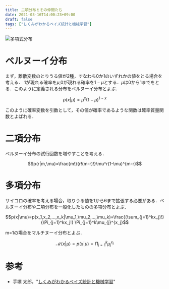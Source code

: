 ```yaml
---
title: 二項分布とその仲間たち
date: 2021-03-16T14:00:23+09:00
draft: false
tags: ["しくみがわかるベイズ統計と機械学習"] 
---
```

<!--more-->

![多項式分布](.././多項式分布.png)

# ベルヌーイ分布
まず，離散変数のとりうる値が2種，すなわち0か1のいずれかの値をとる場合を考える．
1が現れる確率を$\mu$,0が現れる確率を$1-\mu$とする．$\mu$は0から1までをとる．このように定義される分布をベルヌーイ分布とよぶ．

$$p(x|\mu)=\mu^x(1-\mu)^{1-x}$$

このように確率変数を引数として，その値が確率であるような関数は確率質量関数とよばれる．

# 二項分布
ベルヌーイ分布の試行回数を増やすことを考える．

$$p(r|m,\mu)=\frac{m!}{r!(m-r)!}\mu^r(1-\mu)^{m-r}$$

# 多項分布
サイコロの確率を考える場合，取りうる値を1から6まで拡張する必要がある．ベルヌーイ分布や二項分布を一般化したものの多項分布とよぶ．

$$p(x|\mu)=p(x_1,x_2,...,x_k|\mu_1,\mu_2,...,\mu_k)=\frac{(\sum_{j=1}^kx_j)!}{\Pi_{j=1}^kx_j!}
\Pi_{j=1}^k\mu_{j}^{x_j}$$

m=1の場合をマルチヌーイ分布とよぶ．

$$\mathcal{M}(x|\mu)=p(x|\mu)=\Pi_{j=1}^k\mu_j^{x_j}$$


# 参考
- 手塚 太郎，"[しくみがわかるベイズ統計と機械学習](https://amzn.to/3cCILQM)"